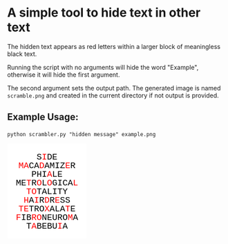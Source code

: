 # A simple tool to hide text in other text
The hidden text appears as red letters within a larger block of meaningless black text.

Running the script with no arguments will hide the word "Example", otherwise it will hide the first argument.

The second argument sets the output path. The generated image is named `scramble.png` and created in the current directory if not output is provided.

## Example Usage:
`python scrambler.py "hidden message" example.png`

![Example image showing a collection of random words with a secret message spelled out using red letters](example.png)
